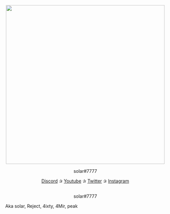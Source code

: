<p align="center"><img width="500" height="500" src="https://cdn.discordapp.com/attachments/801205698977202186/827358522923941908/image0.gif"></p> <p align="center">solar#7777</p> <p align="center"> <a href="https://discord.gg/zAtKD32FMU">Discord</a> ✰ <a href="https://www.youtube.com/channel/UCNdjCahO5IkmVxPaIAPXQAw">Youtube</a> ✰ <a href="https://twitter.com/RealSolar">Twitter</a> ✰ <a href="https://www.instagram.com/realsolarr2/">Instagram</a> <br><br> </p>

<p align="center">solar#7777</p>Aka solar, Reject, 4ixty, 4Mir, peak
